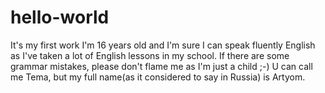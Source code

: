 # hello-world
It's my first work
I'm 16 years old and I'm sure I can speak fluently English as I've taken a lot of English lessons in my school.
If there are some grammar mistakes, please don't flame me as I'm just a child ;-)
U can call me Tema, but my full name(as it considered to say in Russia) is Artyom.
